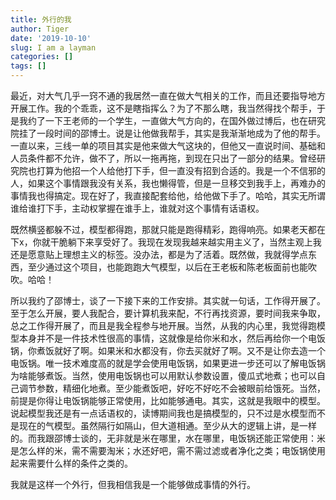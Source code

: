 ```yaml
---
title: 外行的我
author: Tiger
date: '2019-10-10'
slug: I am a layman
categories: []
tags: []
---
```


最近，对大气几乎一窍不通的我居然一直在做大气相关的工作，而且还要指导地方开展工作。我的个乖乖，这不是瞎指挥么？为了不那么瞎，我当然得找个帮手，于是我约了一下王老师的一个学生，一直做大气方向的，在国外做过博后，也在研究院挂了一段时间的邵博士。说是让他做我帮手，其实是我渐渐地成为了他的帮手。一直以来，三线一单的项目其实是他来做大气这块的，但他又一直说时间、基础和人员条件都不允许，做不了，所以一拖再拖，到现在只出了一部分的结果。曾经研究院也打算为他招一个人给他打下手，但一直没有招到合适的。我是一个不信邪的人，如果这个事情跟我没有关系，我也懒得管，但是一旦移交到我手上，再难办的事情我也得搞定。现在好了，我直接配套给他，给他做下手了。哈哈，其实无所谓谁给谁打下手，主动权掌握在谁手上，谁就对这个事情有话语权。

既然横竖都躲不过，模型都得跑，那就只能是跑得精彩，跑得响亮。如果老天都在下x，你就干脆躺下来享受好了。我现在发现我越来越实用主义了，当然主观上我还是愿意贴上理想主义的标签。没办法，都是为了活着。既然做，我就得学点东西，至少通过这个项目，也能跑跑大气模型，以后在王老板和陈老板面前也能吹吹。哈哈！

所以我约了邵博士，谈了一下接下来的工作安排。其实就一句话，工作得开展了。至于怎么开展，要人我配合，要计算机我来配，不行再找资源，要时间我来争取，总之工作得开展了，而且是我全程参与地开展。当然，从我的内心里，我觉得跑模型本身并不是一件技术性很高的事情，这就像是给你米和水，然后再给你一个电饭锅，你煮饭就好了啊。如果米和水都没有，你去买就好了啊。又不是让你去造一个电饭锅。唯一技术难度高的就是学会使用电饭锅，如果更进一步还可以了解电饭锅为啥能够煮饭。当然，使用电饭锅也可以用默认参数设置，傻瓜式地煮；也可以自己调节参数，精细化地煮。至少能煮饭吧，好吃不好吃不会被眼前给饿死。当然，前提是你得让电饭锅能够正常使用，比如能够通电。其实，这就是我眼中的模型。说起模型我还是有一点话语权的，读博期间我也是搞模型的，只不过是水模型而不是现在的气模型。虽然隔行如隔山，但大道相通。至少从大的逻辑上讲，是一样的。而我跟邵博士谈的，无非就是米在哪里，水在哪里，电饭锅还能正常使用：米是怎么样的米，需不需要淘米；水还好吧，需不需过滤或者净化之类；电饭锅使用起来需要什么样的条件之类的。

我就是这样一个外行，但我相信我是一个能够做成事情的外行。

